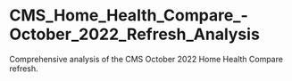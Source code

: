 # CMS_Home_Health_Compare_-October_2022_Refresh_Analysis
Comprehensive analysis of the CMS October 2022 Home Health Compare refresh.
